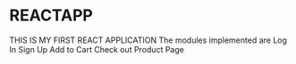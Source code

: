 # REACTAPP
THIS IS MY FIRST REACT APPLICATION
The modules implemented are
    Log In
    Sign Up
    Add to Cart
    Check out
    Product Page
    